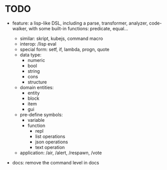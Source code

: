 # TODO

- feature: a lisp-like DSL, including a parse, transformer, analyzer, code-walker, with some built-in functions:
  predicate,
  equal...
    - similar: skript, kubejs, command macro
    - interop: /lisp eval
    - special form: setf, if, lambda, progn, quote
    - data type:
        - numeric
        - bool
        - string
        - cons
        - structure
    - domain entities:
        - entity
        - block
        - item
        - gui
    - pre-define symbols:
        - variable
        - function
            - repl
            - list operations
            - json operations
            - text operation
    - application: /air, /alert, /respawn, /vote

- docs: remove the command level in docs